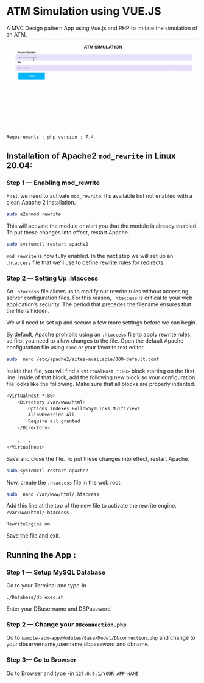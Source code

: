 # ATM Simulation using VUE.JS

A MVC Design pattern App using Vue.js and PHP to imitate the simulation of an ATM.
![VueATMApp](preview.gif?raw=true " ")
```
Requirements : php version : 7.4
```
## Installation of  Apache2 `mod_rewrite` in Linux 20.04:

### Step 1 — Enabling mod_rewrite

First, we need to activate  `mod_rewrite`. It’s available but not enabled with a clean Apache 2 installation.

```bash
sudo a2enmod rewrite
```
This will activate the module or alert you that the module is already enabled. To put these changes into effect, restart Apache.

```bash
sudo systemctl restart apache2
```

`mod_rewrite`  is now fully enabled. In the next step we will set up an  `.htaccess`  file that we’ll use to define rewrite rules for redirects.

### Step 2 — Setting Up .htaccess

An  `.htaccess`  file allows us to modify our rewrite rules without accessing server configuration files. For this reason,  `.htaccess`  is critical to your web application’s security. The period that precedes the filename ensures that the file is hidden.

We will need to set up and secure a few more settings before we can begin.

By default, Apache prohibits using an  `.htaccess`  file to apply rewrite rules, so first you need to allow changes to the file. Open the default Apache configuration file using  `nano`  or your favorite text editor.

```bash
sudo  nano /etc/apache2/sites-available/000-default.conf
```

Inside that file, you will find a  `<VirtualHost *:80>`  block starting on the first line. Inside of that block, add the following new block so your configuration file looks like the following. Make sure that all blocks are properly indented.

```bash
<VirtualHost *:80>
    <Directory /var/www/html>
        Options Indexes FollowSymLinks MultiViews
        AllowOverride All
        Require all granted
    </Directory>

    . . .
</VirtualHost>
```

Save and close the file. To put these changes into effect, restart Apache.

```bash
sudo systemctl restart apache2
```

Now, create the  `.htaccess`  file in the web root.

```bash
sudo  nano /var/www/html/.htaccess
```
Add this line at the top of the new file to activate the rewrite engine.
`/var/www/html/.htaccess`

```bash
RewriteEngine on
```
Save the file and exit.

## Running the App :

### Step 1 — Setup MySQL Database

Go to your Terminal and type-in 

```
./Database/db_exec.sh
```
Enter your DBusername and DBPassword

### Step 2 — Change your `DBconnection.php`

Go to `sample-atm-app/Modules/Base/Model/Dbconnection.php` and change to your dbservername,username,dbpassword and dbname.

### Step 3— Go to Browser 
Go to Browser and type -in `127.0.0.1/YOUR-APP-NAME`

